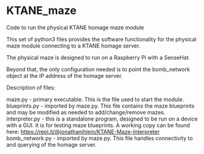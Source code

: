 # KTANE_maze
Code to run the physical KTANE homage maze module

This set of python3 files provides the software functionality for the physical maze module connecting to a KTANE homage server.

The physical maze is designed to run on a Raspberry Pi with a SenseHat.

Beyond that, the only configuration needed is to point the bomb_network object at the IP address of the homage server.

Description of files:

maze.py - primary executable. This is the file used to start the module.
blueprints.py - imported by maze.py. This file contains the maze blueprints and may be modified as needed to add/change/remove mazes.
interpreter.py - this is a standalone program, designed to be run on a device with a GUI. It is for testing maze blueprints. A working copy can be found here: https://repl.it/@jonathanihlein/KTANE-Maze-Interpreter
bomb_network.py - imported by maze.py. This file handles connectivity to and querying of the homage server.
